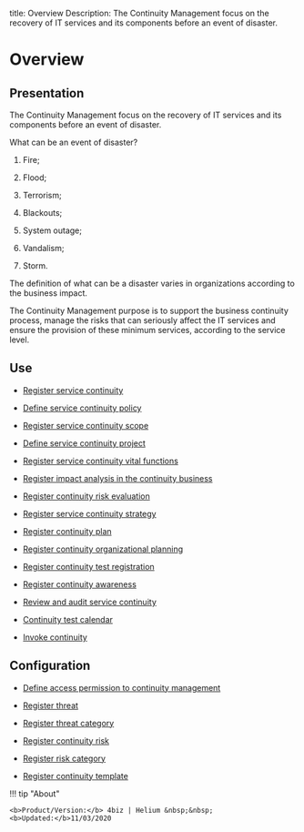 title: Overview
Description: The Continuity Management focus on the recovery of IT services and its components before an event of disaster.
# Overview

Presentation
----------------

The Continuity Management focus on the recovery of IT services and its
components before an event of disaster.

What can be an event of disaster?

1.  Fire;

2.  Flood;

3.  Terrorism;

4.  Blackouts;

5.  System outage;

6.  Vandalism;

7.  Storm.

The definition of what can be a disaster varies in organizations according to
the business impact.

The Continuity Management purpose is to support the business continuity process,
manage the risks that can seriously affect the IT services and ensure the
provision of these minimum services, according to the service level.

Use
-------

- [Register service continuity](/en-us/4biz-helium/processes/continuity/use/register-service-continuity.html)
  
- [Define service continuity policy](/en-us/4biz-helium/processes/continuity/use/continuity-policy.html)
   
- [Register service continuity scope](/en-us/4biz-helium/processes/continuity/use/service-continuity-scope.html)

- [Define service continuity project](/en-us/4biz-helium/processes/continuity/use/service-continuity-project.html)

- [Register service continuity vital functions](/en-us/4biz-helium/processes/continuity/use/continuity-vital-functions.html)

- [Register impact analysis in the continuity business](/en-us/4biz-helium/processes/continuity/use/impact-analysis-continuity-business.html)

- [Register continuity risk evaluation](/en-us/4biz-helium/processes/continuity/use/continuity-risk-evaluation.html)

- [Register service continuity strategy](/en-us/4biz-helium/processes/continuity/use/service-continuity-strategy.html)

- [Register continuity plan](/en-us/4biz-helium/processes/continuity/use/continuity-plan.html)

- [Register continuity organizational planning](/en-us/4biz-helium/processes/continuity/use/continuity-organizational-planning.html)

- [Register continuity test registration](/en-us/4biz-helium/processes/continuity/use/continuity-test-registration.html)

- [Register continuity awareness](/en-us/4biz-helium/processes/continuity/use/continuity-awareness.html)

- [Review and audit service continuity](/en-us/4biz-helium/processes/continuity/use/review-and-audit-continuity.html)

- [Continuity test calendar](/en-us/4biz-helium/processes/continuity/use/continuity-test-calendar.html)

- [Invoke continuity](/en-us/4biz-helium/processes/continuity/use/invoke-continuity.html)

Configuration
-----------------

- [Define access permission to continuity management](/en-us/4biz-helium/processes/continuity/configuration/access-continuity-management.html)

- [Register threat](/en-us/4biz-helium/processes/continuity/configuration/register-threat.html)

- [Register threat category](/en-us/4biz-helium/processes/continuity/configuration/threat-category.html)

- [Register continuity risk](/en-us/4biz-helium/processes/continuity/configuration/register-continuity-risk.html)

- [Register risk category](/en-us/4biz-helium/processes/continuity/configuration/risk-category.html)

- [Register continuity template](/en-us/4biz-helium/processes/continuity/configuration/continuity-template.html)


!!! tip "About"

    <b>Product/Version:</b> 4biz | Helium &nbsp;&nbsp;
    <b>Updated:</b>11/03/2020


